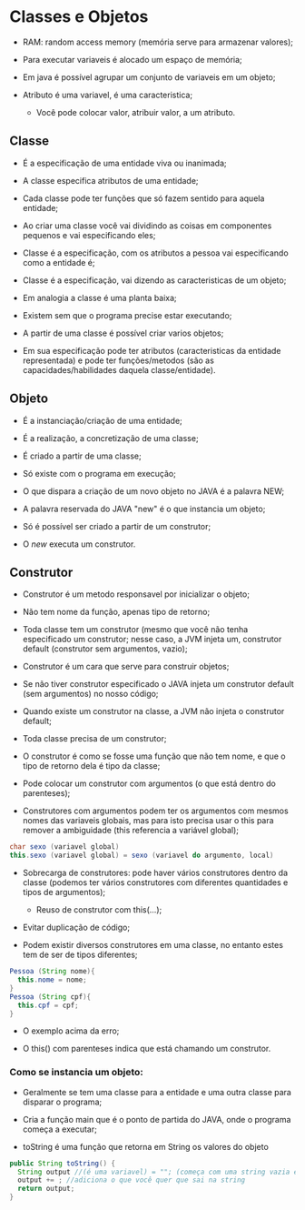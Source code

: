 # Classes e Objetos

 - RAM: random access memory (memória serve para armazenar valores);
 
 - Para executar variaveis é alocado um espaço de memória;
 
 - Em java é possível agrupar um conjunto de variaveis em um objeto;
 
 - Atributo é uma variavel, é uma caracteristica;
 
    - Você pode colocar valor, atribuir valor, a um atributo.

## Classe
 - É a especificação de uma entidade viva ou inanimada;
 
 - A classe especifica atributos de uma entidade;
 
 - Cada classe pode ter funções que só fazem sentido para aquela entidade;
 
 - Ao criar uma classe você vai dividindo as coisas em componentes pequenos e vai especificando eles;
 
 - Classe é a especificação, com os atributos a pessoa vai especificando como a entidade é;
 
 - Classe é a especificação, vai dizendo as caracteristicas de um objeto;
 
 - Em analogia a classe é uma planta baixa;
 
 - Existem sem que o programa precise estar executando;
 
 - A partir de uma classe é possível criar varios objetos;
 
 - Em sua especificação pode ter atributos (caracteristicas da entidade representada) e pode ter funções/metodos (são as capacidades/habilidades daquela classe/entidade).

## Objeto
 - É a instanciação/criação de uma entidade;
 
 - É a realização, a concretização de uma classe;
 
 - É criado a partir de uma classe;
 
 - Só existe com o programa em execução;
 
 - O que dispara a criação de um novo objeto no JAVA é a palavra NEW;
 
 - A palavra reservada do JAVA "new" é o que instancia um objeto;
 
 - Só é possível ser criado a partir de um construtor;
 
 - O *new* executa um construtor.

## Construtor
 - Construtor é um metodo responsavel por inicializar o objeto;
 
 - Não tem nome da função, apenas tipo de retorno;
 
 - Toda classe tem um construtor (mesmo que você não tenha especificado um construtor; nesse caso, a JVM injeta um, construtor default (construtor sem argumentos, vazio);
 
 - Construtor é um cara que serve para construir objetos;
 
 - Se não tiver construtor especificado o JAVA injeta um construtor default (sem argumentos) no nosso código;
 
 - Quando existe um construtor na classe, a JVM não injeta o construtor default;
 
 - Toda classe precisa de um construtor;
 
 - O construtor é como se fosse uma função que não tem nome, e que o tipo de retorno dela é tipo da classe;
 
 - Pode colocar um construtor com argumentos (o que está dentro do parenteses);
 
 - Construtores com argumentos podem ter os argumentos com mesmos nomes das variaveis globais, mas para isto precisa usar o this para remover a ambiguidade (this referencia a variável global);

```java
char sexo (variavel global)
this.sexo (variavel global) = sexo (variavel do argumento, local)
```

 - Sobrecarga de construtores: pode haver vários construtores dentro da classe (podemos ter vários construtores com diferentes quantidades e tipos de argumentos);
   - Reuso de construtor com this(...);
   
 - Evitar duplicação de código;
 
 - Podem existir diversos construtores em uma classe, no entanto estes tem de ser de tipos diferentes;

```java
Pessoa (String nome){
  this.nome = nome;
}
Pessoa (String cpf){
  this.cpf = cpf;
}
```

 - O exemplo acima da erro;
 
 - O this() com parenteses indica que está chamando um construtor.

### Como se instancia um objeto:
 - Geralmente se tem uma classe para a entidade e uma outra classe para disparar o programa;
 
 - Cria a função main que é o ponto de partida do JAVA, onde o programa começa a executar;
 
 - toString é uma função que retorna em String os valores do objeto

```java
public String toString() {	
  String output //(é uma variavel) = ""; (começa com uma string vazia e vai concatenando)
  output += ; //adiciona o que você quer que sai na string
  return output;
}
```
